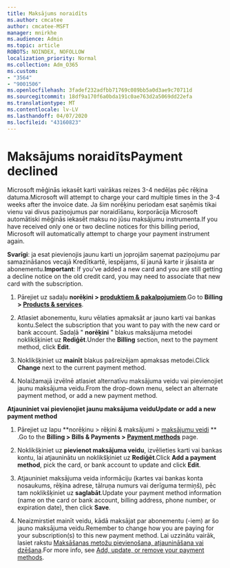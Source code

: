 ```yaml
---
title: Maksājums noraidīts
ms.author: cmcatee
author: cmcatee-MSFT
manager: mnirkhe
ms.audience: Admin
ms.topic: article
ROBOTS: NOINDEX, NOFOLLOW
localization_priority: Normal
ms.collection: Adm_O365
ms.custom:
- "3564"
- "9001506"
ms.openlocfilehash: 3fadef232adfbb71769c089bb5a0d3ae9c70711d
ms.sourcegitcommit: 18df9a170f6a0bda191c0ae763d2a5069dd22efa
ms.translationtype: MT
ms.contentlocale: lv-LV
ms.lasthandoff: 04/07/2020
ms.locfileid: "43160823"
---
```

# <a name="payment-declined"></a><span data-ttu-id="d2275-102">Maksājums noraidīts</span><span class="sxs-lookup"><span data-stu-id="d2275-102">Payment declined</span></span>

<span data-ttu-id="d2275-103">Microsoft mēģinās iekasēt karti vairākas reizes 3-4 nedēļas pēc rēķina datuma.</span><span class="sxs-lookup"><span data-stu-id="d2275-103">Microsoft will attempt to charge your card multiple times in the 3-4 weeks after the invoice date.</span></span>  <span data-ttu-id="d2275-104">Ja šim norēķinu periodam esat saņēmis tikai vienu vai divus paziņojumus par noraidīšanu, korporācija Microsoft automātiski mēģinās iekasēt maksu no jūsu maksājumu instrumenta.</span><span class="sxs-lookup"><span data-stu-id="d2275-104">If you have received only one or two decline notices for this billing period, Microsoft will automatically attempt to charge your payment instrument again.</span></span>  

<span data-ttu-id="d2275-105">**Svarīgi**: ja esat pievienojis jaunu karti un joprojām saņemat paziņojumu par samazināšanos vecajā Kredītkartē, iespējams, šī jaunā karte ir jāsaista ar abonementu.</span><span class="sxs-lookup"><span data-stu-id="d2275-105">**Important**: If you've added a new card and you are still getting a decline notice on the old credit card, you may need to associate that new card with the subscription.</span></span>

1. <span data-ttu-id="d2275-106">Pārejiet uz sadaļu **norēķini > [produktiem & pakalpojumiem](https://go.microsoft.com/fwlink/p/?linkid=842054)**.</span><span class="sxs-lookup"><span data-stu-id="d2275-106">Go to **Billing > [Products & services](https://go.microsoft.com/fwlink/p/?linkid=842054)**.</span></span>

2. <span data-ttu-id="d2275-107">Atlasiet abonementu, kuru vēlaties apmaksāt ar jauno karti vai bankas kontu.</span><span class="sxs-lookup"><span data-stu-id="d2275-107">Select the subscription that you want to pay with the new card or bank account.</span></span> <span data-ttu-id="d2275-108">Sadaļā " **norēķini** " blakus maksājuma metodei noklikšķiniet uz **Rediģēt**.</span><span class="sxs-lookup"><span data-stu-id="d2275-108">Under the **Billing** section, next to the payment method, click **Edit**.</span></span>

3. <span data-ttu-id="d2275-109">Noklikšķiniet uz **mainīt** blakus pašreizējam apmaksas metodei.</span><span class="sxs-lookup"><span data-stu-id="d2275-109">Click **Change** next to the current payment method.</span></span>

4. <span data-ttu-id="d2275-110">Nolaižamajā izvēlnē atlasiet alternatīvu maksājuma veidu vai pievienojiet jaunu maksājuma veidu.</span><span class="sxs-lookup"><span data-stu-id="d2275-110">From the drop-down menu, select an alternate payment method, or add a new payment method.</span></span>

<span data-ttu-id="d2275-111">**Atjauniniet vai pievienojiet jaunu maksājuma veidu**</span><span class="sxs-lookup"><span data-stu-id="d2275-111">**Update or add a new payment method**</span></span>

1. <span data-ttu-id="d2275-112">Pārejiet uz lapu \*\*norēķinu > rēķini & maksājumi > [maksājumu veidi](https://go.microsoft.com/fwlink/p/?linkid=2018806) \*\* .</span><span class="sxs-lookup"><span data-stu-id="d2275-112">Go to the **Billing > Bills & Payments > [Payment methods](https://go.microsoft.com/fwlink/p/?linkid=2018806)** page.</span></span>

2. <span data-ttu-id="d2275-113">Noklikšķiniet uz **pievienot maksājuma veidu**, izvēlieties karti vai bankas kontu, lai atjauninātu un noklikšķiniet uz **Rediģēt**.</span><span class="sxs-lookup"><span data-stu-id="d2275-113">Click **Add a payment method**, pick the card, or bank account to update and click **Edit**.</span></span>

3. <span data-ttu-id="d2275-114">Atjauniniet maksājuma veida informāciju (kartes vai bankas konta nosaukums, rēķina adrese, tālruņa numurs vai derīguma termiņš), pēc tam noklikšķiniet uz **saglabāt**.</span><span class="sxs-lookup"><span data-stu-id="d2275-114">Update your payment method information (name on the card or bank account, billing address, phone number, or expiration date), then click **Save**.</span></span>

4. <span data-ttu-id="d2275-115">Neaizmirstiet mainīt veidu, kādā maksājat par abonementu (-iem) ar šo jauno maksājuma veidu.</span><span class="sxs-lookup"><span data-stu-id="d2275-115">Remember to change how you are paying for your subscription(s) to this new payment method.</span></span> <span data-ttu-id="d2275-116">Lai uzzinātu vairāk, lasiet rakstu [Maksāšanas metožu pievienošana, atjaunināšana vai dzēšana](https://go.microsoft.com/fwlink/?linkid=2118133).</span><span class="sxs-lookup"><span data-stu-id="d2275-116">For more info, see [Add, update, or remove your payment methods](https://go.microsoft.com/fwlink/?linkid=2118133).</span></span> 

